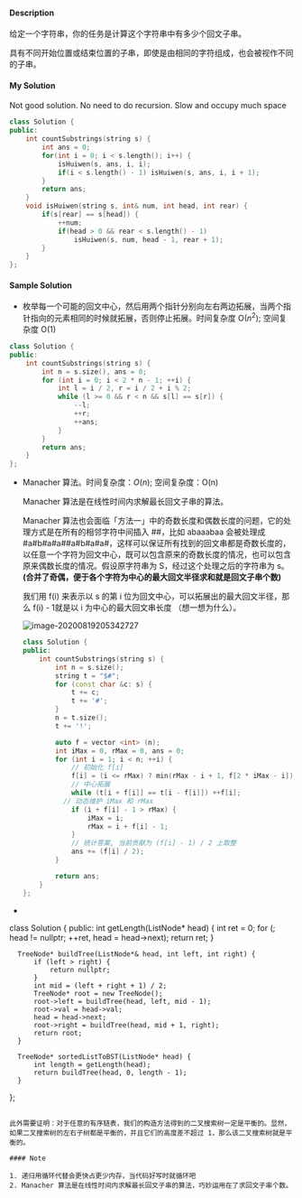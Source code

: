 #### Description

给定一个字符串，你的任务是计算这个字符串中有多少个回文子串。

具有不同开始位置或结束位置的子串，即使是由相同的字符组成，也会被视作不同的子串。

#### My Solution

Not good solution. No need to do recursion. Slow and occupy much space

```c++
class Solution { 
public:
    int countSubstrings(string s) {
        int ans = 0;
        for(int i = 0; i < s.length(); i++) {
            isHuiwen(s, ans, i, i);
            if(i < s.length() - 1) isHuiwen(s, ans, i, i + 1);
        }
        return ans;
    }
    void isHuiwen(string s, int& num, int head, int rear) {
        if(s[rear] == s[head]) {
            ++num;
            if(head > 0 && rear < s.length() - 1)
                isHuiwen(s, num, head - 1, rear + 1);
        }
    }
};
```

#### Sample Solution

-  枚举每一个可能的回文中心，然后用两个指针分别向左右两边拓展，当两个指针指向的元素相同的时候就拓展，否则停止拓展。时间复杂度 O($n^2$); 空间复杂度 O(1)

  ```c++
  class Solution {
  public:
      int countSubstrings(string s) {
          int n = s.size(), ans = 0;
          for (int i = 0; i < 2 * n - 1; ++i) {
              int l = i / 2, r = i / 2 + i % 2;
              while (l >= 0 && r < n && s[l] == s[r]) {
                  --l;
                  ++r;
                  ++ans;
              }
          }
          return ans;
      }
  };
  ```
  
- Manacher 算法。时间复杂度：*O*(*n*); 空间复杂度：O(n)

  Manacher 算法是在线性时间内求解最长回文子串的算法。
  
  Manacher 算法也会面临「方法一」中的奇数长度和偶数长度的问题，它的处理方式是在所有的相邻字符中间插入 \##，比如 abaaabaa 会被处理成 \#a\#b\#a\#a\##a#b#a#a#，这样可以保证所有找到的回文串都是奇数长度的，以任意一个字符为回文中心，既可以包含原来的奇数长度的情况，也可以包含原来偶数长度的情况。假设原字符串为 S，经过这个处理之后的字符串为 s。**(合并了奇偶，便于各个字符为中心的最大回文半径求和就是回文子串个数)**
  
  我们用 f(i) 来表示以 s 的第 i 位为回文中心，可以拓展出的最大回文半径，那么 f(i) - 1就是以 i 为中心的最大回文串长度 （想一想为什么）。
  
  ![image-20200819205342727](C:\Users\SURFACE\AppData\Roaming\Typora\typora-user-images\image-20200819205342727.png)
  
  ```c++
  class Solution {
  public:
      int countSubstrings(string s) {
          int n = s.size();
          string t = "$#";
          for (const char &c: s) {
              t += c;
              t += '#';
          }
          n = t.size();
          t += '!';
  
          auto f = vector <int> (n);
          int iMax = 0, rMax = 0, ans = 0;
          for (int i = 1; i < n; ++i) {
              // 初始化 f[i]
              f[i] = (i <= rMax) ? min(rMax - i + 1, f[2 * iMax - i]) : 1;
              // 中心拓展
              while (t[i + f[i]] == t[i - f[i]]) ++f[i];
            // 动态维护 iMax 和 rMax
              if (i + f[i] - 1 > rMax) {
                  iMax = i;
                  rMax = i + f[i] - 1;
              }
              // 统计答案, 当前贡献为 (f[i] - 1) / 2 上取整
              ans += (f[i] / 2);
          }
  
          return ans;
      }
  };
  ```
  
  
  
- ```c++
class Solution {
  public:
      int getLength(ListNode* head) {
          int ret = 0;
          for (; head != nullptr; ++ret, head = head->next);
          return ret;
      }
  
      TreeNode* buildTree(ListNode*& head, int left, int right) {
          if (left > right) {
              return nullptr;
          }
          int mid = (left + right + 1) / 2;
          TreeNode* root = new TreeNode();
          root->left = buildTree(head, left, mid - 1);
          root->val = head->val;
          head = head->next;
          root->right = buildTree(head, mid + 1, right);
          return root;
      }
  
      TreeNode* sortedListToBST(ListNode* head) {
          int length = getLength(head);
          return buildTree(head, 0, length - 1);
      }
  }; 
  ```
  
  此外需要证明：对于任意的有序链表，我们的构造方法得到的二叉搜索树一定是平衡的。显然，如果二叉搜索树的左右子树都是平衡的，并且它们的高度差不超过 1，那么该二叉搜索树就是平衡的。

#### Note

1. 递归用循环代替会更快占更少内存，当代码好写时就循环吧
2. Manacher 算法是在线性时间内求解最长回文子串的算法，巧妙运用在了求回文子串个数。